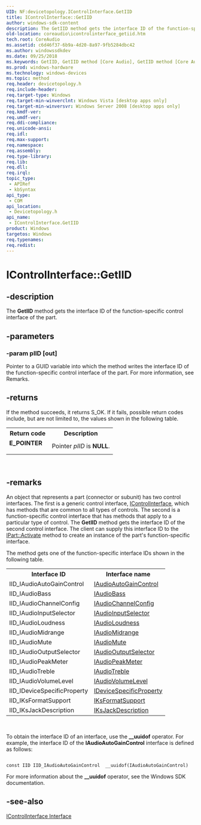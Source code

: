 ```yaml
---
UID: NF:devicetopology.IControlInterface.GetIID
title: IControlInterface::GetIID
author: windows-sdk-content
description: The GetIID method gets the interface ID of the function-specific control interface of the part.
old-location: coreaudio\icontrolinterface_getiid.htm
tech.root: CoreAudio
ms.assetid: c6d46f37-6b9a-4d20-8a97-9fb5284dbc42
ms.author: windowssdkdev
ms.date: 09/25/2018
ms.keywords: GetIID, GetIID method [Core Audio], GetIID method [Core Audio],IControlInterface interface, IControlInterface interface [Core Audio],GetIID method, IControlInterface.GetIID, IControlInterface::GetIID, IControlInterfaceGetIID, coreaudio.icontrolinterface_getiid, devicetopology/IControlInterface::GetIID
ms.prod: windows-hardware
ms.technology: windows-devices
ms.topic: method
req.header: devicetopology.h
req.include-header: 
req.target-type: Windows
req.target-min-winverclnt: Windows Vista [desktop apps only]
req.target-min-winversvr: Windows Server 2008 [desktop apps only]
req.kmdf-ver: 
req.umdf-ver: 
req.ddi-compliance: 
req.unicode-ansi: 
req.idl: 
req.max-support: 
req.namespace: 
req.assembly: 
req.type-library: 
req.lib: 
req.dll: 
req.irql: 
topic_type:
 - APIRef
 - kbSyntax
api_type:
 - COM
api_location:
 - Devicetopology.h
api_name:
 - IControlInterface.GetIID
product: Windows
targetos: Windows
req.typenames: 
req.redist: 
---
```


# IControlInterface::GetIID


## -description



The <b>GetIID</b> method gets the interface ID of the function-specific control interface of the part.




## -parameters




### -param pIID [out]

Pointer to a GUID variable into which the method writes the interface ID of the function-specific control interface of the part. For more information, see Remarks.


## -returns



If the method succeeds, it returns S_OK. If it fails, possible return codes include, but are not limited to, the values shown in the following table.

<table>
<tr>
<th>Return code</th>
<th>Description</th>
</tr>
<tr>
<td width="40%">
<dl>
<dt><b>E_POINTER</b></dt>
</dl>
</td>
<td width="60%">
Pointer <i>pIID</i> is <b>NULL</b>.

</td>
</tr>
</table>
 




## -remarks



An object that represents a part (connector or subunit) has two control interfaces. The first is a generic control interface, <a href="https://msdn.microsoft.com/fdd91f65-e45c-4f14-a55c-a44be1661950">IControlInterface</a>, which has methods that are common to all types of controls. The second is a function-specific control interface that has methods that apply to a particular type of control. The <b>GetIID</b> method gets the interface ID of the second control interface. The client can supply this interface ID to the <a href="https://msdn.microsoft.com/72e08a30-65c0-437b-9932-110ba48a2376">IPart::Activate</a> method to create an instance of the part's function-specific interface.

The method gets one of the function-specific interface IDs shown in the following table.

<table>
<tr>
<th>Interface ID
            </th>
<th>Interface name
            </th>
</tr>
<tr>
<td>IID_IAudioAutoGainControl</td>
<td>
<a href="https://msdn.microsoft.com/f21e27e6-f3a0-418a-ad2e-e3e104dd6da2">IAudioAutoGainControl</a>
</td>
</tr>
<tr>
<td>IID_IAudioBass</td>
<td>
<a href="https://msdn.microsoft.com/036ca996-8612-4905-9afa-a4c3b4624652">IAudioBass</a>
</td>
</tr>
<tr>
<td>IID_IAudioChannelConfig</td>
<td>
<a href="https://msdn.microsoft.com/b8e54e9e-a6eb-46e6-a71c-ff498c7e8f47">IAudioChannelConfig</a>
</td>
</tr>
<tr>
<td>IID_IAudioInputSelector</td>
<td>
<a href="https://msdn.microsoft.com/6f5ce9c0-39e4-4fab-910c-9a11b90fcde7">IAudioInputSelector</a>
</td>
</tr>
<tr>
<td>IID_IAudioLoudness</td>
<td>
<a href="https://msdn.microsoft.com/c182d6ae-c55b-4e3b-9639-7c2f2f7d826d">IAudioLoudness</a>
</td>
</tr>
<tr>
<td>IID_IAudioMidrange</td>
<td>
<a href="https://msdn.microsoft.com/d2d93dba-1867-4c3a-9cd1-60842bf8311d">IAudioMidrange</a>
</td>
</tr>
<tr>
<td>IID_IAudioMute</td>
<td>
<a href="https://msdn.microsoft.com/53d49af7-81c3-4e75-ba06-dcee34d84292">IAudioMute</a>
</td>
</tr>
<tr>
<td>IID_IAudioOutputSelector</td>
<td>
<a href="https://msdn.microsoft.com/571a44b6-972f-4d75-a31f-0e02cf728764">IAudioOutputSelector</a>
</td>
</tr>
<tr>
<td>IID_IAudioPeakMeter</td>
<td>
<a href="https://msdn.microsoft.com/524d83ff-4303-448c-a070-58d17dec03ba">IAudioPeakMeter</a>
</td>
</tr>
<tr>
<td>IID_IAudioTreble</td>
<td>
<a href="https://msdn.microsoft.com/3ace174e-c21c-41e7-9830-80d247d8437f">IAudioTreble</a>
</td>
</tr>
<tr>
<td>IID_IAudioVolumeLevel</td>
<td>
<a href="https://msdn.microsoft.com/5e7d7111-e4b0-43b3-af35-9878d1a19e5f">IAudioVolumeLevel</a>
</td>
</tr>
<tr>
<td>IID_IDeviceSpecificProperty</td>
<td>
<a href="https://msdn.microsoft.com/52873fe2-7f59-4a30-b526-cbefa27a81bb">IDeviceSpecificProperty</a>
</td>
</tr>
<tr>
<td>IID_IKsFormatSupport</td>
<td>
<a href="https://msdn.microsoft.com/53a29b57-1650-4e4d-b9d2-95307063a733">IKsFormatSupport</a>
</td>
</tr>
<tr>
<td>IID_IKsJackDescription</td>
<td>
<a href="https://msdn.microsoft.com/0ca9e719-7179-4302-99ff-df137141f58f">IKsJackDescription</a>
</td>
</tr>
</table>
 

To obtain the interface ID of an interface, use the <b>__uuidof</b> operator. For example, the interface ID of the <b>IAudioAutoGainControl</b> interface is defined as follows:

<pre class="syntax" xml:space="preserve"><code>
const IID IID_IAudioAutoGainControl  __uuidof(IAudioAutoGainControl)
</code></pre>
For more information about the <b>__uuidof</b> operator, see the Windows SDK documentation.




## -see-also




<a href="https://msdn.microsoft.com/fdd91f65-e45c-4f14-a55c-a44be1661950">IControlInterface Interface</a>
 

 

